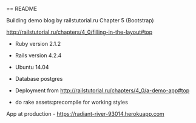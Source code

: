 == README

Building demo blog by railstutorial.ru  Chapter 5 (Bootstrap)

http://railstutorial.ru/chapters/4_0/filling-in-the-layout#top

* Ruby version 2.1.2

* Rails version 4.2.4

* Ubuntu 14.04

* Database postgres

* Deployment from http://railstutorial.ru/chapters/4_0/a-demo-app#top

- do rake assets:precompile for working styles


App at production - https://radiant-river-93014.herokuapp.com


